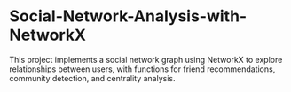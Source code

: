# Social-Network-Analysis-with-NetworkX
This project implements a social network graph using NetworkX to explore relationships between users, with functions for friend recommendations, community detection, and centrality analysis.
